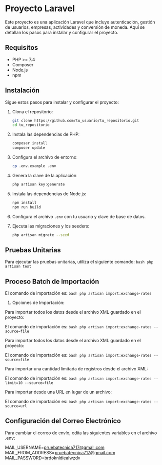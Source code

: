 # Proyecto Laravel

Este proyecto es una aplicación Laravel que incluye autenticación, gestión de usuarios, empresas, actividades y conversión de moneda. Aquí se detallan los pasos para instalar y configurar el proyecto.

## Requisitos

- PHP >= 7.4
- Composer
- Node.js
- npm

## Instalación

Sigue estos pasos para instalar y configurar el proyecto:

1. Clona el repositorio:
    ```bash
    git clone https://github.com/tu_usuario/tu_repositorio.git
    cd tu_repositorio
    ```

2. Instala las dependencias de PHP:
    ```bash
    composer install
    composer update
    ```

3. Configura el archivo de entorno:
    ```bash
    cp .env.example .env
    ```

4. Genera la clave de la aplicación:
    ```bash
    php artisan key:generate
    ```

5. Instala las dependencias de Node.js:
    ```bash
    npm install
    npm run build
    ```

6. Configura el archivo `.env` con tu usuario y clave de base de datos.

7. Ejecuta las migraciones y los seeders:
    ```bash
    php artisan migrate --seed
    ```

## Pruebas Unitarias

Para ejecutar las pruebas unitarias, utiliza el siguiente comando:
    ```bash
    php artisan test
    ```

## Proceso Batch de Importación

El comando de importación es:
    ```bash
    php artisan import:exchange-rates
    ```

1. Opciones de Importación:

Para importar todos los datos desde el archivo XML guardado en el proyecto:

El comando de importación es:
    ```bash
    php artisan import:exchange-rates --source=file
    ```

Para importar todos los datos desde el archivo XML guardado en el proyecto:

El comando de importación es:
    ```bash
    php artisan import:exchange-rates --source=file
    ```

Para importar una cantidad limitada de registros desde el archivo XML:

El comando de importación es:
    ```bash
    php artisan import:exchange-rates --limit=10 --source=file
    ```

Para importar desde una URL en lugar de un archivo:

El comando de importación es:
    ```bash
    php artisan import:exchange-rates --source=url
    ```

## Configuración del Correo Electrónico

Para cambiar el correo de envío, edita las siguientes variables en el archivo .env:


MAIL_USERNAME=pruebatecnica717@gmail.com
MAIL_FROM_ADDRESS=pruebatecnica717@gmail.com
MAIL_PASSWORD=brdoknldiealwzdv






